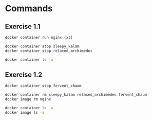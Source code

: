 # Commands

## Exercise 1.1

```bash
docker container run nginx (x3)

docker container stop sleepy_kalam
docker container stop relaced_archimedes

docker container ls -a
```

## Exercise 1.2

```bash
docker container stop fervent_chaum

docker container rm sleepy_kalam relaxed_archimedes fervent_chaum
docker image rm nginx

docker container ls -a
docker image ls -a
```
